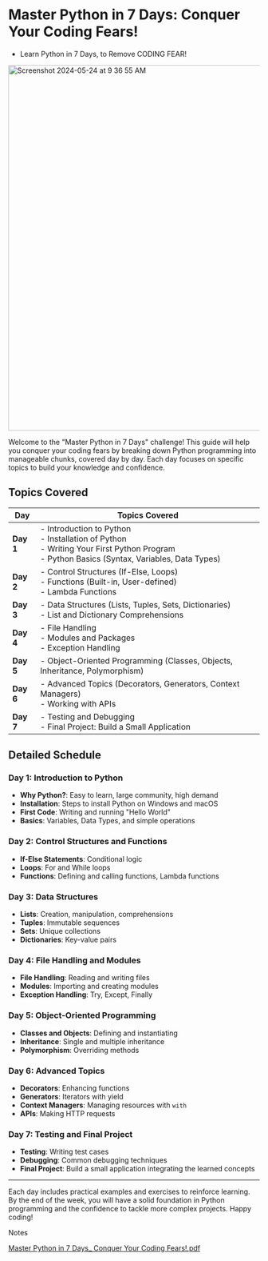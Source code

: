 # Master Python in 7 Days: Conquer Your Coding Fears!

- Learn Python in 7 Days, to Remove CODING FEAR!

<img width="731" alt="Screenshot 2024-05-24 at 9 36 55 AM" src="https://github.com/PramodDutta/LearnPython7Days/assets/1409610/01efab05-0d57-415f-b607-5aa322c4b463">



Welcome to the "Master Python in 7 Days" challenge! This guide will help you conquer your coding fears by breaking down Python programming into manageable chunks, covered day by day. Each day focuses on specific topics to build your knowledge and confidence.

## Topics Covered

| Day       | Topics Covered                                                                                     |
|-----------|----------------------------------------------------------------------------------------------------|
| **Day 1** | - Introduction to Python <br> - Installation of Python <br> - Writing Your First Python Program <br> - Python Basics (Syntax, Variables, Data Types) |
| **Day 2** | - Control Structures (If-Else, Loops) <br> - Functions (Built-in, User-defined) <br> - Lambda Functions |
| **Day 3** | - Data Structures (Lists, Tuples, Sets, Dictionaries) <br> - List and Dictionary Comprehensions    |
| **Day 4** | - File Handling <br> - Modules and Packages <br> - Exception Handling                              |
| **Day 5** | - Object-Oriented Programming (Classes, Objects, Inheritance, Polymorphism)                        |
| **Day 6** | - Advanced Topics (Decorators, Generators, Context Managers) <br> - Working with APIs              |
| **Day 7** | - Testing and Debugging <br> - Final Project: Build a Small Application                            |

## Detailed Schedule

### Day 1: Introduction to Python
- **Why Python?**: Easy to learn, large community, high demand
- **Installation**: Steps to install Python on Windows and macOS
- **First Code**: Writing and running "Hello World"
- **Basics**: Variables, Data Types, and simple operations

### Day 2: Control Structures and Functions
- **If-Else Statements**: Conditional logic
- **Loops**: For and While loops
- **Functions**: Defining and calling functions, Lambda functions

### Day 3: Data Structures
- **Lists**: Creation, manipulation, comprehensions
- **Tuples**: Immutable sequences
- **Sets**: Unique collections
- **Dictionaries**: Key-value pairs

### Day 4: File Handling and Modules
- **File Handling**: Reading and writing files
- **Modules**: Importing and creating modules
- **Exception Handling**: Try, Except, Finally

### Day 5: Object-Oriented Programming
- **Classes and Objects**: Defining and instantiating
- **Inheritance**: Single and multiple inheritance
- **Polymorphism**: Overriding methods

### Day 6: Advanced Topics
- **Decorators**: Enhancing functions
- **Generators**: Iterators with yield
- **Context Managers**: Managing resources with `with`
- **APIs**: Making HTTP requests

### Day 7: Testing and Final Project
- **Testing**: Writing test cases
- **Debugging**: Common debugging techniques
- **Final Project**: Build a small application integrating the learned concepts

---

Each day includes practical examples and exercises to reinforce learning. By the end of the week, you will have a solid foundation in Python programming and the confidence to tackle more complex projects. Happy coding!

Notes

[Master Python in 7 Days_ Conquer Your Coding Fears!.pdf](https://github.com/PramodDutta/LearnPython7Days/files/15427293/Master.Python.in.7.Days_.Conquer.Your.Coding.Fears.pdf)

